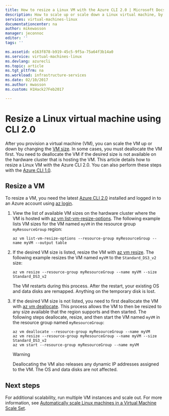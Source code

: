 ```yaml
---
title: How to resize a Linux VM with the Azure CLI 2.0 | Microsoft Docs
description: How to scale up or scale down a Linux virtual machine, by changing the VM size.
services: virtual-machines-linux
documentationcenter: na
author: mikewasson
manager: jeconnoc
editor: ''
tags: ''

ms.assetid: e163f878-b919-45c5-9f5a-75a64f3b14a0
ms.service: virtual-machines-linux
ms.devlang: azurecli
ms.topic: article
ms.tgt_pltfrm: na
ms.workload: infrastructure-services
ms.date: 02/10/2017
ms.author: mwasson
ms.custom: H1Hack27Feb2017

---
```

# Resize a Linux virtual machine using CLI 2.0

After you provision a virtual machine (VM), you can scale the VM up or down by changing the [VM size][vm-sizes]. In some cases, you must deallocate the VM first. You need to deallocate the VM if the desired size is not available on the hardware cluster that is hosting the VM. This article details how to resize a Linux VM with the Azure CLI 2.0. You can also perform these steps with the [Azure CLI 1.0](change-vm-size-nodejs.md?toc=%2fazure%2fvirtual-machines%2flinux%2ftoc.json).

## Resize a VM
To resize a VM, you need the latest [Azure CLI 2.0](/cli/azure/install-az-cli2) installed and logged in to an Azure account using [az login](/cli/azure/reference-index#az_login).

1. View the list of available VM sizes on the hardware cluster where the VM is hosted with [az vm list-vm-resize-options](/cli/azure/vm#az_vm_list_vm_resize_options). The following example lists VM sizes for the VM named `myVM` in the resource group `myResourceGroup` region:
   
    ```azurecli
    az vm list-vm-resize-options --resource-group myResourceGroup --name myVM --output table
    ```

2. If the desired VM size is listed, resize the VM with [az vm resize](/cli/azure/vm#az_vm_resize). The following example resizes the VM named `myVM` to the `Standard_DS3_v2` size:
   
    ```azurecli
    az vm resize --resource-group myResourceGroup --name myVM --size Standard_DS3_v2
    ```
   
    The VM restarts during this process. After the restart, your existing OS and data disks are remapped. Anything on the temporary disk is lost.

3. If the desired VM size is not listed, you need to first deallocate the VM with [az vm deallocate](/cli/azure/vm#az_vm_deallocate). This process allows the VM to then be resized to any size available that the region supports and then started. The following steps deallocate, resize, and then start the VM named `myVM` in the resource group named `myResourceGroup`:
   
    ```azurecli
    az vm deallocate --resource-group myResourceGroup --name myVM
    az vm resize --resource-group myResourceGroup --name myVM --size Standard_DS3_v2
    az vm start --resource-group myResourceGroup --name myVM
    ```
   
   > [!WARNING]
   > Deallocating the VM also releases any dynamic IP addresses assigned to the VM. The OS and data disks are not affected.

## Next steps
For additional scalability, run multiple VM instances and scale out. For more information, see [Automatically scale Linux machines in a Virtual Machine Scale Set][scale-set]. 

<!-- links -->
[boot-diagnostics]: https://azure.microsoft.com/blog/boot-diagnostics-for-virtual-machines-v2/
[scale-set]: ../../virtual-machine-scale-sets/virtual-machine-scale-sets-linux-autoscale.md 
[vm-sizes]:sizes.md
